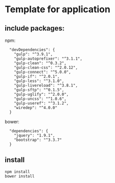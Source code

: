 # Template for application

include packages:
----------------------------------------
npm:
~~~~~~~~~~~~~~~~~~~~~~~~~~~~~~~
  "devDependencies": {
    "gulp": "^3.9.1",
    "gulp-autoprefixer": "^3.1.1",
    "gulp-clean": "^0.3.2",
    "gulp-clean-css": "^2.0.12",
    "gulp-connect": "^5.0.0",
    "gulp-if": "^2.0.1",
    "gulp-less": "^3.1.0",
    "gulp-livereload": "^3.8.1",
    "gulp-sftp": "^0.1.5",
    "gulp-uglify": "^2.0.0",
    "gulp-uncss": "^1.0.6",
    "gulp-useref": "^3.1.2",
    "wiredep": "^4.0.0"
  }
~~~~~~~~~~~~~~~~~~~~~~~~~~~~~~~
bower:
~~~~~~~~~~~~~~~~~~~~~~~~~~~~~~~
  "dependencies": {
    "jquery": "1.9.1",
    "bootstrap": "^3.3.7"
  }
~~~~~~~~~~~~~~~~~~~~~~~~~~~~~~~

install
----------------------------------------
~~~~~~~~~~~~~~~~~~~~~~~~~~~~~~~
npm install
bower install
